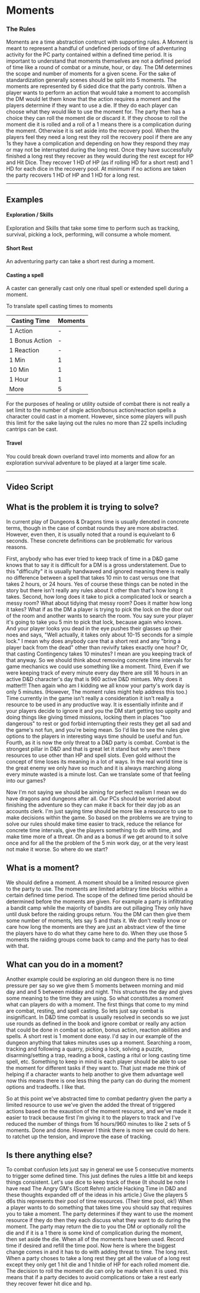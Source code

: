 # Moments

### The Rules

Moments are a time abstraction contruct with supporting rules. A Moment is meant to represent a handful of undefined periods of time of adventuring activity for the PC party contained within a defined time period. It is important to understand that moments themselves are not a defined period of time like a round of combat or a minute, hour, or day. The DM determines the scope and number of moments for a given scene. For the sake of standardization generally scenes should be split into 5 moments. The moments are represented by 6 sided dice that the party controls. When a player wants to perform an action that would take a moment to accomplish the DM would let them know that the action requires a moment and the players determine if they want to use a die. If they do each player can choose what they would like to use the moment for. The party then has a choice they can roll the moment die or discard it. If they choose to roll the moment die it is rolled and a roll of a 1 means there is a complication during the moment. Otherwise it is set aside into the recovery pool. When the players feel they need a long rest they roll the recovery pool if there are any 1s they have a complication and depending on how they respond they may or may not be interrupted during the long rest. Once they have successfully finished a long rest they recover as they would during the rest except for HP and Hit Dice. They recover 1 HD of HP (as if rolling HD for a short rest) and 1 HD for each dice in the recovery pool. At minimum if no actions are taken the party recovers 1 HD of HP and 1 HD for a long rest. 

---

## Examples

#### Exploration / Skills
Exploration and Skills that take some time to perform such as tracking, survival, picking a lock, performing, will consume a whole moment. 

#### Short Rest
An adventuring party can take a short rest during a moment. 

#### Casting a spell
A caster can generally cast only one ritual spell or extended spell during a moment. 

To translate spell casting times to moments

Casting Time | Moments
-------------|-----------
1 Action | -
1 Bonus Action | -
1 Reaction | -
1 Min | 1
10 Min | 1
1 Hour | 1 
More | 5

For the purposes of healing or utility outside of combat there is not really a set limit to the number of single action/bonus action/reaction spells a character could cast in a moment. However, since some players will push this limit for the sake laying out the rules no more than 22 spells including cantrips can be cast. 

#### Travel
You could break down overland travel into moments and allow for an exploration survival adventure to be played at a larger time scale. 

---

## Video Script

## What is the problem it is trying to solve?

In current play of Dungeons & Dragons time is usually denoted in concrete terms, though in the case of combat rounds they are more abstracted. However, even then, it is usually noted that a round is equivelant to 6 seconds. These concrete definitions can be problematic for various reasons. 

First, anybody who has ever tried to keep track of time in a D&D game knows that to say it is difficult for a DM is a gross understatement. Due to this "difficulty" it is usually handwaved and ignored meaning there is really no difference between a spell that takes 10 min to cast versus one that takes 2 hours, or 24 hours. Yes of course these things can be noted in the story but there isn't really any rules about it other than that's how long it takes. 
Second, how long does it take to pick a complicated lock or search a messy room? What about tidying that messy room? Does it matter how long it takes? What if as the DM a player is trying to pick the lock on the door out of the room and another wants to search the room. You say sure your player it's going to take you 5 min to pick that lock, because again who knows. And your player looks you dead in the eye pushes their glasses up their noes and says, "Well actually, it takes only about 10-15 seconds for a simple lock." I mean why does anybody care that a short rest and any "bring a player back from the dead" other than revivify takes exactly one hour? Or, that casting Contingency takes 10 minutes? I mean are you keeping track of that anyway. So we should think about removing concrete time intervals for game mechanics we could use something like a moment.
Third, Even if we were keeping track of every minute every day there are still 16 hours in an active D&D character's day that is 960 active D&D mintues. Why does it matter!!! Then again who am I kidding we all know your party's work day is only 5 minutes. (However, The moment rules might help address this too.) Time currently in the game isn't really a consideration it isn't really a resource to be used in any productive way. It is essentially infinite and if your players decide to ignore it and you the DM start getting too uppity and doing things like giving timed missions, locking them in places "too dangerous" to rest or god forbid interrupting their rests they get all sad and the game's not fun, and you're being mean. So I'd like to see the rules give options to the players in interesting ways time should be useful and fun.
Fourth, as it is now the only threat to a D&D party is combat. Combat is the strongest pillar in D&D and that is great let it stand but why aren't there resources to use other than HP and spell slots. Even gold without the concept of time loses its meaning in a lot of ways. In the real world time is the great enemy we only have so much and it is always marching along every minute wasted is a minute lost. Can we translate some of that feeling into our games?

Now I'm not saying we should be aiming for perfect realism I mean we do have dragons and dungeons after all. Our PCs should be worried about finishing the adventure so they can make it back for their day job as an accounts clerk. I'm just saying time should be more like a resource to use to make decisions within the game. So based on the problems we are trying to solve our rules should make time easier to track, reduce the reliance for concrete time intervals, give the players something to do with time, and make time more of a threat. Oh and as a bonus if we get around to it solve once and for all the the problem of the 5 min work day, or at the very least not make it worse. So where do we start?

## What is a moment?

We should define a moment. A moment should be a limited resource given to the party to use. The moments are limited arbitrary time blocks within a certain defined time period. The scope of the defined time period should be determined before the moments are given. For example a party is infiltrating a bandit camp while the majority of bandits are out pillaging They only have until dusk before the raiding groups return. You the DM can then give them some number of moments, lets say 5 and thats it. We don't really know or care how long the moments are they are just an abstract view of the time the players have to do what they came here to do. When they use those 5 moments the raiding groups come back to camp and the party has to deal with that. 

## What can you do in a moment?

Another example could be exploring an old dungeon there is no time pressure per say so we give them 5 moments between morning and mid day and and 5 between midday and night. This structures the day and gives some meaning to the time they are using. So what constitutes a moment what can players do with a moment. The first things that come to my mind are combat, resting, and spell casting. So lets just say combat is insignificant. In D&D time combat is usually resolved in seconds so we just use rounds as defined in the book and ignore combat or really any action that could be done in combat so action, bonus action, reaction abilities and spells. A short rest is 1 moment done easy. I'd say in our example of the dungeon anything that takes minutes uses up a moment. Searching a room, tracking and following a quarry, picking a lock, solving a puzzle, disarming/setting a trap, reading a book, casting a ritul or long casting time spell, etc. Something to keep in mind is each player should be able to use the moment for different tasks if they want to. That just made me think of helping if a character wants to help another to give them advantage well now this means there is one less thing the party can do during the moment options and tradeoffs. I like that.

So at this point we've abstracted time to combat pedantry given the party a limited resource to use we've given the added the threat of triggered actions based on the exaustion of the moment resource, and we've made it easier to track because first I'm giving it to the players to track and I've reduced the number of things from 16 hours/960 minutes to like 2 sets of 5 moments. Done and done. However I think there is more we could do here. to ratchet up the tension, and improve the ease of tracking. 

## Is there anything else?

To combat confusion lets just say in general we use 5 consecutive moments to trigger some defined time. This just defines the rules a little bit and keeps things consistent. Let's use dice to keep track of these (It should be note I have read The Angry GM's (Scott Rehm) article Hacking Time in D&D and these thoughts expanded off of the ideas in his article.) Give the players 5 d6s this represents their pool of time resources. (Their time pool, ok!) When a player wants to do something that takes time you should say that requires you to take a moment. The party determines if they want to use the moment resource if they do then they each discuss what they want to do during the moment. The party may return the die to you the DM or optionally roll the die and if it is a 1 there is some kind of complication during the moment, then set aside the die. When all of the moments have been used. Record time if desired and refill the time pool. Now here is where the biggest change comes in and it has to do with adding threat to time. The long rest. When a party choses to take a long rest they get all the value of a long rest except they only get 1 hit die and 1 hitdie of HP for each rolled moment die. The decision to roll the moment die can only be made when it is used. this means that if a party decides to avoid complications or take a rest early they recover fewer hit dice and hp.


 
